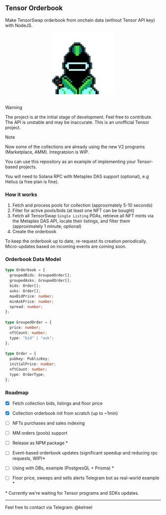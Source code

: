 ## Tensor Orderbook

Make TensorSwap orderbook from onchain data (without Tensor API key) with NodeJS.

<div align="center">
  <img width="200px" src="./docs/chart.gif" alt="chart">
</div>
<br />

> [!WARNING]
> The project is at the initial stage of development. Feel free to contribute. The API is unstable and may be inaccurate.
> This is an unofficial Tensor project.

> [!NOTE]
> Now some of the collections are already using the new V2 programs (Marketplace, AMM). Integratoion is WIP.

You can use this repository as an example of implementing your Tensor-based projects.

You will need to Solana RPC with Metaplex DAS support (optional), e.g Helius (a free plan is fine).

### How it works

1. Fetch and process pools for collection (approximately 5-10 seconds)
2. Filter for active pools/bids (at least one NFT can be bought)
3. Fetch all TensorSwap `Single Listing` PDAs, retrieve all NFT mints via the Metaplex DAS API, locate their listings, and filter them (approximately 1 minute; optional)
4. Create the orderbook

To keep the orderbook up to date, re-request its creation periodically. Micro-updates based on incoming events are coming soon.

### Orderbook Data Model
```typescript
type Orderbook = {
  groupedBids: GroupedOrder[];
  groupedAsks: GroupedOrder[];
  bids: Order[];
  asks: Order[];
  maxBidPrice: number;
  minAskPrice: number;
  spread: number;
};

type GroupedOrder = {
  price: number;
  nftCount: number;
  type: "bid" | "ask";
};

type Order = {
  pubkey: PublicKey;
  initialPrice: number;
  nftCount: number;
  type: OrderType;
};
```

### Roadmap
 - [x] Fetch collection bids, listings and floor price
 - [x] Collection orderbook init from scratch (up to ~1min)
 - [ ] NFTs purchases and sales indexing
 - [ ] MM orders (pools) support
 - [ ] Release as NPM package *
 - [ ] Event-based orderbook updates (significant speedup and reducing rpc requests, WIP)*
 - [ ] Using with DBs, example (PostgresQL + Prisma) *
 - [ ] Floor price, sweeps and sells alerts Telegram bot as real-world example *


\* Currently we're waiting for Tensor programs and SDKs updates.

---

Feel free to contact via Telegram: @kelreel



